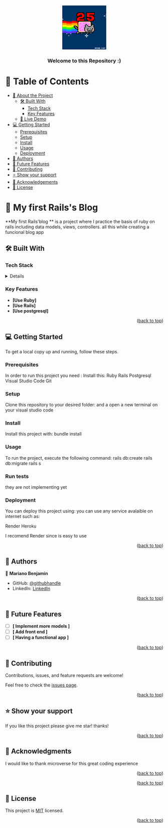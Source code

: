 <a name="readme-top"></a>

<div align="center"> 
  <img src="nyan-cat-gif.webp" alt="logo" width="140"  height="auto" />
  <br/>

  <h3><b>Welcome to this Repository :)</b></h3>

</div>



# 📗 Table of Contents

- [📖 About the Project](#about-project)
  - [🛠 Built With](#built-with)
    - [Tech Stack](#tech-stack)
    - [Key Features](#key-features)
  - [🚀 Live Demo](#live-demo)
- [💻 Getting Started](#getting-started)
  - [Prerequisites](#prerequisites)
  - [Setup](#setup)
  - [Install](#install)
  - [Usage](#usage)  
  - [Deployment](#deployment)
- [👥 Authors](#authors)
- [🔭 Future Features](#future-features)
- [🤝 Contributing](#contributing)
- [⭐️ Show your support](#support)
- [🙏 Acknowledgements](#acknowledgements)
- [📝 License](#license)



# 📖 My first Rails's Blog <a name="about-project"></a>

**My first Rails'blog ** is a project where I practice the basis of ruby on rails including data models, views, controllers. all this while creating a funcional blog app

## 🛠 Built With <a name="built-with"></a>

### Tech Stack <a name="tech-stack"></a>

<details>  
  <ul>
    <li><a href="https://reactjs.org/">Rails</a></li>
  </ul>
  
  <ul>
    <li><a href="https://reactjs.org/">Ruby</a></li>
  </ul>
  
  <ul>
    <li><a href="https://reactjs.org/">Progresql</a></li>
  </ul>
</details>



### Key Features <a name="key-features"></a>

<!-- > Describe between 1-3 key features of the application. -->

- **[Use Ruby]**
- **[Use Rails]**
- **[Use postgresql]**

<p align="right">(<a href="#readme-top">back to top</a>)</p>


## 💻 Getting Started <a name="getting-started"></a>



To get a local copy up and running, follow these steps.

### Prerequisites

In order to run this project you need :
Install this:
Ruby
Rails
Postgresql
Visual Studio Code
Git


### Setup

Clone this repository to your desired folder:
and a open a new terminal on your visual studio code
  

### Install

Install this project with:
bundle install


### Usage

To run the project, execute the following command:
rails db:create
rails db:migrate
rails s


### Run tests

they are not implementing yet


### Deployment

You can deploy this project using:
you can use any service avalaible on internet such as:

Render
Heroku

I recomend Render since is easy to use


<p align="right">(<a href="#readme-top">back to top</a>)</p>



## 👥 Authors <a name="authors"></a>

👤 **Mariano Benjamin**

- GitHub: [@githubhandle](https://github.com/benja27)
- LinkedIn: [LinkedIn](http://www.linkedin.com/in/BenjaMendez2699)

<p align="right">(<a href="#readme-top">back to top</a>)</p>



## 🔭 Future Features <a name="future-features"></a>

- [ ] **[ Implement more models ]**
- [ ] **[ Add front end ]**
- [ ] **[ Having a functional app ]**

<p align="right">(<a href="#readme-top">back to top</a>)</p>



## 🤝 Contributing <a name="contributing"></a>

Contributions, issues, and feature requests are welcome!

Feel free to check the [issues page](../../issues/).

<p align="right">(<a href="#readme-top">back to top</a>)</p>



## ⭐️ Show your support <a name="support"></a>

If you like this project please give me star! thanks!

<p align="right">(<a href="#readme-top">back to top</a>)</p>



## 🙏 Acknowledgments <a name="acknowledgements"></a>

I would like to thank microverse for this great coding experience

<p align="right">(<a href="#readme-top">back to top</a>)</p>



<p align="right">(<a href="#readme-top">back to top</a>)</p>



## 📝 License <a name="license"></a>

This project is [MIT](./MIT.md) licensed.

<p align="right">(<a href="#readme-top">back to top</a>)</p>

